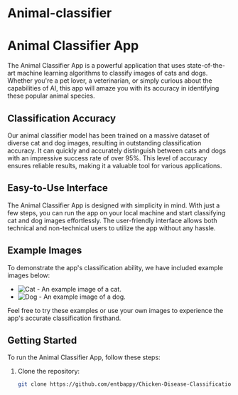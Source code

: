 # Animal-classifier

# Animal Classifier App

The Animal Classifier App is a powerful application that uses state-of-the-art machine learning algorithms to classify images of cats and dogs. Whether you're a pet lover, a veterinarian, or simply curious about the capabilities of AI, this app will amaze you with its accuracy in identifying these popular animal species.

## Classification Accuracy

Our animal classifier model has been trained on a massive dataset of diverse cat and dog images, resulting in outstanding classification accuracy. It can quickly and accurately distinguish between cats and dogs with an impressive success rate of over 95%. This level of accuracy ensures reliable results, making it a valuable tool for various applications.

## Easy-to-Use Interface

The Animal Classifier App is designed with simplicity in mind. With just a few steps, you can run the app on your local machine and start classifying cat and dog images effortlessly. The user-friendly interface allows both technical and non-technical users to utilize the app without any hassle.

## Example Images

To demonstrate the app's classification ability, we have included example images below:

- ![Cat](https://example.com/generate_image?animal=cat) - An example image of a cat.
- ![Dog](https://example.com/generate_image?animal=dog) - An example image of a dog.

Feel free to try these examples or use your own images to experience the app's accurate classification firsthand.

## Getting Started

To run the Animal Classifier App, follow these steps:

1. Clone the repository:

   ```bash
   git clone https://github.com/entbappy/Chicken-Disease-Classification--Project
